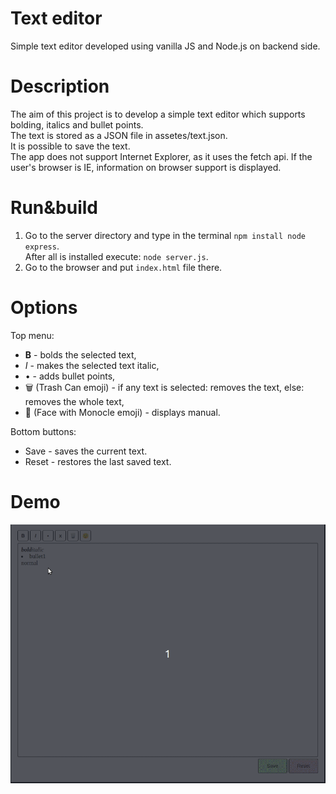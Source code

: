 # Text editor
Simple text editor developed using vanilla JS and Node.js on backend side.

# Description
The aim of this project is to develop a simple text editor which supports bolding, italics and bullet points.  
The text is stored as a JSON file in assetes/text.json.  
It is possible to save the text.  
The app does not support Internet Explorer, as it uses the fetch api. If the user's browser is IE, information on browser support is displayed.

# Run&build
  1. Go to the server directory and type in the terminal ```npm install node express```.   
      After all is installed execute: ```node server.js```.
  2. Go to the browser and put ```index.html``` file there.

# Options
Top menu:
  * <b>B</b>    -   bolds the selected text,
  * <i>I</i>    -   makes the selected text italic,
  * •           -   adds bullet points,
  * &#128465;&#65039; (Trash Can emoji)   -   if any text is selected: removes the text, else: removes the whole text,
  * &#129488; (Face with Monocle emoji)   -   displays manual.

Bottom buttons:
  * Save    -   saves the current text.
  * Reset   - restores the last saved text.


# Demo

![alt text](https://github.com/Kjablonska/Text-editor/blob/assets/text-editor.gif)
